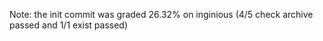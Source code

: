 Note: 
the init commit was graded 26.32% on inginious (4/5 check archive passed and 1/1 exist passed)
